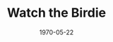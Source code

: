 ---
title: Watch the Birdie
date: 1970-05-22
closing_date: 1970-05-30
layout: productions
playbill:
Theatre: Theatre Jacksonville
Venue: Little Theatre
cast:
- Edward Barbee: Bill Petry
- Helen Foster: Nancy Kaye
- Tom: Ham Waddell
- Douglas MacKelwaine: Harry Hodge
- Woodrow O'Malley: Hal Henderson
- Waiter: Robert Zienta
- Butch Flowers: Robert Hilgenberg
- Joey Hallop: Marshall Grauer
- Gladys Bagley: Terry McIntire
- Alexander Brown: Allen Hall
- Oscar Turner: Herb Marks
- Officer John: Doug Thomas
- Police Sergeant: Ben Miller
- Harold Haskell: Norman Howard
- Lieutenant Muller: Phil Meunier
crew:
- Director: Robert Knowles
- Technical Director: Ham Waddell
- Stage Manager: Rita Radford
- Assistant Stage Manager: Douglas Thomas
- Lighting:
  - Esta Wilson
  - Ken Moody
- Sound: Becky Levings
- Properties:
  - Katie Raven
  - Aileen Davis
  - Lynda Lynch
  - Nancy Moore
  - Mary Coyle
  - Vivienne Winemiller
- Stage Crew:
  - Ben Miller
  - Sara Jo Berman
  - Aileen Davis
  - Chris Fitzgerald
  - Hal Henderson
  - Ken Moody
  - Nancy Moore
  - Helen Toney
  - Bill Weir
- Make-up: Marshall Grauer
- Publicity:
  - Herb Marks
  - Diane Somerville
- Box Office:
  - Ann Dubow
  - Gert Berman
  - Annette Grauer
---